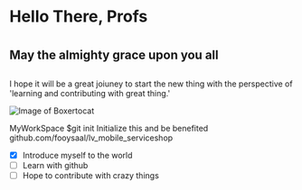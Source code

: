 # <h1> Hello There, Profs <h1>
# <h2> May the almighty grace upon you all <h2>
I hope it will be a great joiuney to start the new thing with the perspective of 'learning and contributing with great thing.'

![Image of Boxertocat](https://octodex.github.com/boxertocat/)

MyWorkSpace
$git init
Initialize this and be benefited github.com/fooysaal/lv_mobile_serviceshop

- [x] Introduce myself to the world
- [ ] Learn with github
- [ ] Hope to contribute with crazy things
